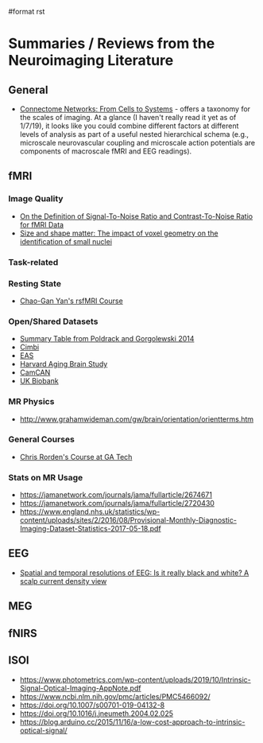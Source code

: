 \#format rst

Summaries / Reviews from the Neuroimaging Literature
====================================================

General
-------

-   [Connectome Networks: From Cells to Systems](https://www.ncbi.nlm.nih.gov/books/NBK435773/) - offers a taxonomy for the scales of imaging. At a glance (I haven't really read it yet as of 1/7/19), it looks like you could combine different factors at different levels of analysis as part of a useful nested hierarchical schema (e.g., microscale neurovascular coupling and microscale action potentials are components of macroscale fMRI and EEG readings).

fMRI
----

### Image Quality

-   [On the Definition of Signal-To-Noise Ratio and Contrast-To-Noise Ratio for fMRI Data](http://journals.plos.org/plosone/article?id=10.1371/journal.pone.0077089)
-   [Size and shape matter: The impact of voxel geometry on the identification of small nuclei](https://journals.plos.org/plosone/article?id=10.1371/journal.pone.0215382)

### Task-related

### Resting State

-   [Chao-Gan Yan's rsfMRI Course](http://rfmri.org/Course)

### Open/Shared Datasets

-   [Summary Table from Poldrack and Gorgolewski 2014](http://www.nature.com/neuro/journal/v17/n11/fig_tab/nn.3818_T1.html)
-   [Cimbi](http://www.sciencedirect.com/science/article/pii/S1053811915003158)
-   [EAS](http://www.einstein.yu.edu/departments/neurology/clinical-research-program/eas/data-sharing.aspx)
-   [Harvard Aging Brain Study](http://nmr.mgh.harvard.edu/lab/harvardagingbrain)
-   [CamCAN](https://camcan-archive.mrc-cbu.cam.ac.uk/dataaccess/)
-   [UK Biobank](http://www.ukbiobank.ac.uk/imaging-data/)

### MR Physics

-   <http://www.grahamwideman.com/gw/brain/orientation/orientterms.htm>

### General Courses

-   [Chris Rorden's Course at GA Tech](https://web.archive.org/web/20110816023612/http://www.cabiatl.com/CABI/resources/Course/)

### Stats on MR Usage

-   <https://jamanetwork.com/journals/jama/fullarticle/2674671>
-   <https://jamanetwork.com/journals/jama/fullarticle/2720430>
-   <https://www.england.nhs.uk/statistics/wp-content/uploads/sites/2/2016/08/Provisional-Monthly-Diagnostic-Imaging-Dataset-Statistics-2017-05-18.pdf>

EEG
---

-   [Spatial and temporal resolutions of EEG: Is it really black and white? A scalp current density view](https://www.ncbi.nlm.nih.gov/pmc/articles/PMC4548479)

MEG
---

fNIRS
-----

ISOI
----

-   <https://www.photometrics.com/wp-content/uploads/2019/10/Intrinsic-Signal-Optical-Imaging-AppNote.pdf>
-   <https://www.ncbi.nlm.nih.gov/pmc/articles/PMC5466092/>
-   <https://doi.org/10.1007/s00701-019-04132-8>
-   <https://doi.org/10.1016/j.jneumeth.2004.02.025>
-   <https://blog.arduino.cc/2015/11/16/a-low-cost-approach-to-intrinsic-optical-signal/>

